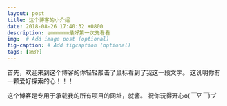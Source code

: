 ```yaml
---
layout: post
title: 这个博客的小介绍
date: 2018-08-26 17:40:32 +0800
description: emmmmmm最好第一次先看看
img:  # Add image post (optional)
fig-caption: # Add figcaption (optional)
tags: [简介]
---
```

首先，欢迎来到这个博客的你轻轻敲击了鼠标看到了我这一段文字。
这说明你有一颗爱好探索的心！！！

这个博客是专用于承载我的所有项目的网址，就酱。
祝你玩得开心o(*￣▽￣*)ブ
